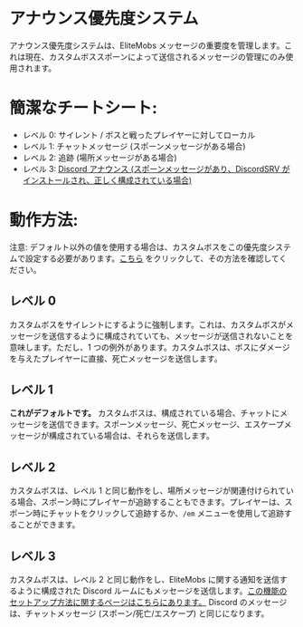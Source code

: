 # アナウンス優先度システム

アナウンス優先度システムは、EliteMobs メッセージの重要度を管理します。これは現在、カスタムボススポーンによって送信されるメッセージの管理にのみ使用されます。

# 簡潔なチートシート:

* レベル 0: サイレント / ボスと戦ったプレイヤーに対してローカル
* レベル 1: チャットメッセージ (スポーンメッセージがある場合)
* レベル 2: 追跡 (場所メッセージがある場合)
* レベル 3: [Discord アナウンス (スポーンメッセージがあり、DiscordSRV がインストールされ、正しく構成されている場合)]($language$/elitemobs/discordsrv.md)

# 動作方法:

注意: デフォルト以外の値を使用する場合は、カスタムボスをこの優先度システムで設定する必要があります。[こちら]($language$/elitemobs/creating_bosses.md&section=announcementpriority) をクリックして、その方法を確認してください。

## レベル 0

カスタムボスをサイレントにするように強制します。これは、カスタムボスがメッセージを送信するように構成されていても、メッセージが送信されないことを意味します。ただし、1 つの例外があります。カスタムボスは、ボスにダメージを与えたプレイヤーに直接、死亡メッセージを送信します。

## レベル 1

**これがデフォルトです。** カスタムボスは、構成されている場合、チャットにメッセージを送信できます。スポーンメッセージ、死亡メッセージ、エスケープメッセージが構成されている場合は、それらを送信します。

## レベル 2

カスタムボスは、レベル 1 と同じ動作をし、場所メッセージが関連付けられている場合、スポーン時にプレイヤーが追跡することもできます。プレイヤーは、スポーン時にチャットをクリックして追跡するか、`/em` メニューを使用して追跡することができます。

## レベル 3

カスタムボスは、レベル 2 と同じ動作をし、EliteMobs に関する通知を送信するように構成された Discord ルームにもメッセージを送信します。[この機能のセットアップ方法に関するページはこちらにあります。]($language$/elitemobs/discordsrv.md) Discord のメッセージは、チャットメッセージ (スポーン/死亡/エスケープ) と同じになります。

```





